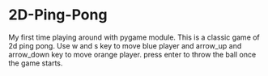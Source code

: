 # 2D-Ping-Pong
My first time playing around with pygame module. 
This is a classic game of 2d ping pong. 
Use w and s key to move blue player and arrow_up and arrow_down key to move orange player. 
press enter to throw the ball once the game starts.
